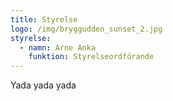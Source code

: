 ```yaml
---
title: Styrelse
logo: /img/bryggudden_sunset_2.jpg
styrelse:
  - namn: Arne Anka
    funktion: Styrelseordförande
---
```

Yada yada yada
